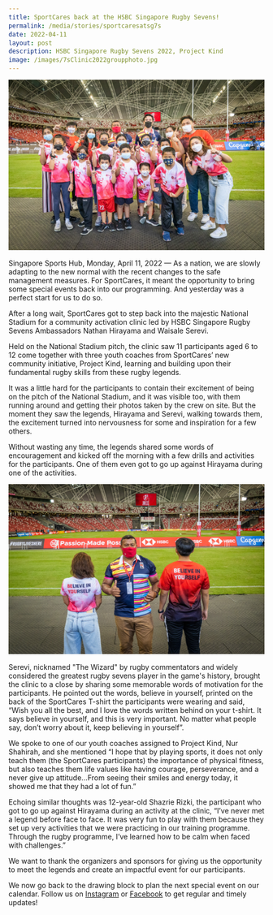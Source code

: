 ```yaml
---
title: SportCares back at the HSBC Singapore Rugby Sevens!
permalink: /media/stories/sportcaresatsg7s
date: 2022-04-11
layout: post
description: HSBC Singapore Rugby Sevens 2022, Project Kind
image: /images/7sClinic2022groupphoto.jpg
---
```


![](/images/7sClinic2022groupphoto.jpg)

Singapore Sports Hub, Monday, April 11, 2022 — As a nation, we are slowly adapting to the new normal with the recent changes to the safe management measures. For SportCares, it meant the opportunity to bring some special events back into our programming. And yesterday was a perfect start for us to do so.

After a long wait, SportCares got to step back into the majestic National Stadium for a community activation clinic led by HSBC Singapore Rugby Sevens Ambassadors Nathan Hirayama and Waisale Serevi. 

Held on the National Stadium pitch, the clinic saw 11 participants aged 6 to 12 come together with three youth coaches from SportCares’ new community initiative, Project Kind, learning and building upon their fundamental rugby skills from these rugby legends.

It was a little hard for the participants to contain their excitement of being on the pitch of the National Stadium, and it was visible too, with them running around and getting their photos taken by the crew on site. But the moment they saw the legends, Hirayama and Serevi, walking towards them, the excitement turned into nervousness for some and inspiration for a few others. 

Without wasting any time, the legends shared some words of encouragement and kicked off the morning with a few drills and activities for the participants. One of them even got to go up against Hirayama during one of the activities. 

![](/images/7sClinic2022Serevi.jpg)

Serevi, nicknamed "The Wizard" by rugby commentators and widely considered the greatest rugby sevens player in the game's history, brought the clinic to a close by sharing some memorable words of motivation for the participants. He pointed out the words, believe in yourself, printed on the back of the SportCares T-shirt the participants were wearing and said, “Wish you all the best, and I love the words written behind on your t-shirt. It says believe in yourself, and this is very important. No matter what people say, don’t worry about it, keep believing in yourself”. 

We spoke to one of our youth coaches assigned to Project Kind, Nur Shahirah, and she mentioned “I hope that by playing sports, it does not only teach them (the SportCares participants) the importance of physical fitness, but also teaches them life values like having courage, perseverance, and a never give up attitude…From seeing their smiles and energy today, it showed me that they had a lot of fun.” 

Echoing similar thoughts was 12-year-old Shazrie Rizki, the participant who got to go up against Hirayama during an activity at the clinic, “I’ve never met a legend before face to face. It was very fun to play with them because they set up very activities that we were practicing in our training programme. Through the rugby programme, I’ve learned how to be calm when faced with challenges.” 

We want to thank the organizers and sponsors for giving us the opportunity to meet the legends and create an impactful event for our participants. 

We now go back to the drawing block to plan the next special event on our calendar. Follow us on [Instagram](https://www.instagram.com/sportcares/) or [Facebook](https://www.facebook.com/SportCaresSG) to get regular and timely updates!
